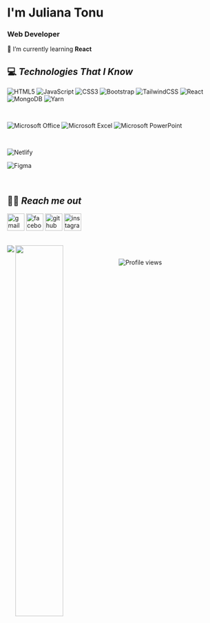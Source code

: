 # I'm **Juliana Tonu**
### Web Developer
🌱 I’m currently learning **React** 

## 💻 *Technologies That I Know*  

![HTML5](https://img.shields.io/badge/html5-%23E34F26.svg?style=for-the-badge&logo=html5&logoColor=white)
![JavaScript](https://img.shields.io/badge/javascript-%23323330.svg?style=for-the-badge&logo=javascript&logoColor=%23F7DF1E)
![CSS3](https://img.shields.io/badge/css3-%231572B6.svg?style=for-the-badge&logo=css3&logoColor=white)
![Bootstrap](https://img.shields.io/badge/bootstrap-%23563D7C.svg?style=for-the-badge&logo=bootstrap&logoColor=white)
![TailwindCSS](https://img.shields.io/badge/tailwindcss-%2338B2AC.svg?style=for-the-badge&logo=tailwind-css&logoColor=white)
![React](https://img.shields.io/badge/react-%2320232a.svg?style=for-the-badge&logo=react&logoColor=%2361DAFB)
![MongoDB](https://img.shields.io/badge/MongoDB-%234ea94b.svg?style=for-the-badge&logo=mongodb&logoColor=white)
![Yarn](https://img.shields.io/badge/yarn-%232C8EBB.svg?style=for-the-badge&logo=yarn&logoColor=white)

<br>

![Microsoft Office](https://img.shields.io/badge/Microsoft_Office-D83B01?style=for-the-badge&logo=microsoft-office&logoColor=white)
![Microsoft Excel](https://img.shields.io/badge/Microsoft_Excel-217346?style=for-the-badge&logo=microsoft-excel&logoColor=white)
![Microsoft PowerPoint](https://img.shields.io/badge/Microsoft_PowerPoint-B7472A?style=for-the-badge&logo=microsoft-powerpoint&logoColor=white)

<br>

![Netlify](https://img.shields.io/badge/netlify-%23000000.svg?style=for-the-badge&logo=netlify&logoColor=#00C7B7)

![Figma](https://img.shields.io/badge/figma-%23F24E1E.svg?style=for-the-badge&logo=figma&logoColor=white)

<br>

## 🔎👀 *Reach me out*  

[<img src='https://img.shields.io/badge/Gmail-D14836?style=for-the-badge&logo=gmail&logoColor=white' alt='gmail' height='40'>](julianatonu@gmail.com) 
[<img src='https://img.shields.io/badge/Facebook-%231877F2.svg?style=for-the-badge&logo=Facebook&logoColor=white' alt='facebook' height='40'>](https://www.facebook.com/JulianaTonu) 
[<img src='https://img.shields.io/badge/linkedin-%230077B5.svg?style=for-the-badge&logo=linkedin&logoColor=white' alt='github' height='40'>](https://linkedin/juliana-tonu) 
[<img src='https://img.shields.io/badge/Instagram-%23E4405F.svg?style=for-the-badge&logo=Instagram&logoColor=white' alt='instagram' height='40'>](https://www.instagram.com/_____juliiiiiiiiiiiiiiii_____/)  



<br>
<img align="left"  src="https://github-readme-stats.vercel.app/api/top-langs/?username=JulianaTonu&layout=compact)"/>
<img align="left" width="47%" src="https://github-readme-stats.vercel.app/api?username=JulianaTonu&theme=highcontrast&show_icons=true"/>
<br>


![Profile views](https://gpvc.arturio.dev/JulianaTonu) 


<br><br>


 
